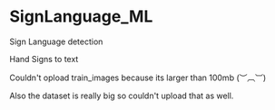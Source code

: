 # SignLanguage_ML

Sign Language detection

Hand Signs to text

Couldn't opload train_images because its larger than 100mb (︶︹︺)

Also the dataset is really big so couldn't upload that as well.
